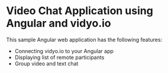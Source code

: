 # Video Chat Application using Angular and vidyo.io

This sample Angular web application has the following features:

* Connecting vidyo.io to your Angular app
* Displaying list of remote participants
* Group video and text chat